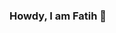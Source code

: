 ### Howdy, I am Fatih 👋

<!--
- 🔭 I’m currently working on data structures
- 🌱 I’m currently learning GO
- 🤔 I’m looking for help with finding resources
- 💬 Ask me about my goals
- 📫 How to reach me: Twitter @faithandlogic0
- ⚡ Fun fact: I love art and design
-->
